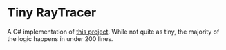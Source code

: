 # Tiny RayTracer

A C# implementation of [this project](https://github.com/ssloy/tinyraytracer). While not quite as tiny, the majority of the logic happens in under 200 lines.
